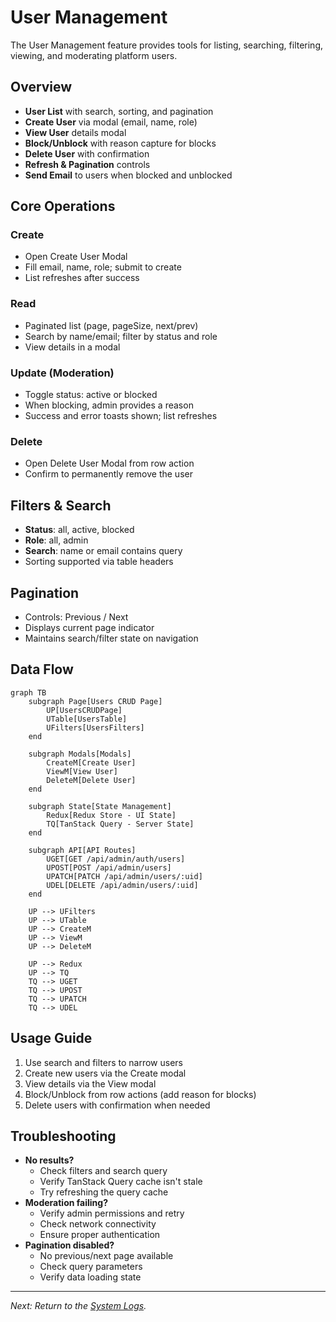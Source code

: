 # User Management

The User Management feature provides tools for listing, searching, filtering, viewing, and moderating platform users.

## Overview

- **User List** with search, sorting, and pagination
- **Create User** via modal (email, name, role)
- **View User** details modal
- **Block/Unblock** with reason capture for blocks
- **Delete User** with confirmation
- **Refresh & Pagination** controls
- **Send Email** to users when blocked and unblocked

## Core Operations

### Create
- Open Create User Modal
- Fill email, name, role; submit to create
- List refreshes after success

### Read
- Paginated list (page, pageSize, next/prev)
- Search by name/email; filter by status and role
- View details in a modal

### Update (Moderation)
- Toggle status: active or blocked
- When blocking, admin provides a reason
- Success and error toasts shown; list refreshes

### Delete
- Open Delete User Modal from row action
- Confirm to permanently remove the user

## Filters & Search

- **Status**: all, active, blocked
- **Role**: all, admin
- **Search**: name or email contains query
- Sorting supported via table headers

## Pagination

- Controls: Previous / Next
- Displays current page indicator
- Maintains search/filter state on navigation

## Data Flow

```mermaid
graph TB
    subgraph Page[Users CRUD Page]
        UP[UsersCRUDPage]
        UTable[UsersTable]
        UFilters[UsersFilters]
    end

    subgraph Modals[Modals]
        CreateM[Create User]
        ViewM[View User]
        DeleteM[Delete User]
    end

    subgraph State[State Management]
        Redux[Redux Store - UI State]
        TQ[TanStack Query - Server State]
    end

    subgraph API[API Routes]
        UGET[GET /api/admin/auth/users]
        UPOST[POST /api/admin/users]
        UPATCH[PATCH /api/admin/users/:uid]
        UDEL[DELETE /api/admin/users/:uid]
    end

    UP --> UFilters
    UP --> UTable
    UP --> CreateM
    UP --> ViewM
    UP --> DeleteM

    UP --> Redux
    UP --> TQ
    TQ --> UGET
    TQ --> UPOST
    TQ --> UPATCH
    TQ --> UDEL
```

## Usage Guide

1. Use search and filters to narrow users
2. Create new users via the Create modal
3. View details via the View modal
4. Block/Unblock from row actions (add reason for blocks)
5. Delete users with confirmation when needed

## Troubleshooting

- **No results?** 
  - Check filters and search query
  - Verify TanStack Query cache isn't stale
  - Try refreshing the query cache
- **Moderation failing?** 
  - Verify admin permissions and retry
  - Check network connectivity
  - Ensure proper authentication
- **Pagination disabled?** 
  - No previous/next page available
  - Check query parameters
  - Verify data loading state

---

*Next: Return to the [System Logs](system-logs.md).*
